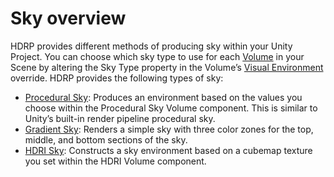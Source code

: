 # Sky overview

HDRP provides different methods of producing sky within your Unity Project. You can choose which sky type to use for each [Volume](Volumes) in your Scene by altering the Sky Type property in the Volume’s [Visual Environment](Visual-Environment) override. HDRP provides the following types of sky:

   - [Procedural Sky](Procedural-Sky): Produces an environment based on the values you choose within the Procedural Sky Volume component. This is similar to Unity’s built-in render pipeline procedural sky.
   - [Gradient Sky](Gradient-Sky): Renders a simple sky with three color zones for the top, middle, and bottom sections of the sky.
   - [HDRI Sky](HDRI-Sky): Constructs a sky environment based on a cubemap texture you set within the HDRI Volume component.

